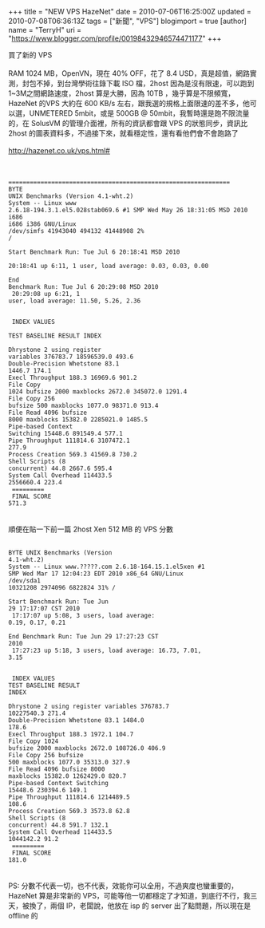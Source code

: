 +++
title = "NEW VPS HazeNet"
date = 2010-07-06T16:25:00Z
updated = 2010-07-08T06:36:13Z
tags = ["新聞", "VPS"]
blogimport = true 
[author]
	name = "TerryH"
	uri = "https://www.blogger.com/profile/00198432946574471177"
+++

買了新的 VPS<br /><br />RAM 1024 MB，OpenVN，現在 40% OFF，花了 8.4 USD，真是超值，網路實測，封包不掉，到台灣學術往錄下載 ISO 檔，2host 因為是沒有限速，可以跑到1~3M之間網路速度，2host 算是大勝，因為 10TB ，幾乎算是不限頻寬， HazeNet 的VPS 大約在 600 KB/s 左右，跟我選的規格上面限速的差不多，他可以選，UNMETERED 5mbit，或是 500GB @ 50mbit，我暫時還是跑不限流量的，在 SolusVM 的管理介面裡，所有的資訊都會跟 VPS 的狀態同步，資訊比 2host 的圖表資料多，不過接下來，就看穩定性，還有看他們會不會跑路了<br /><br /><a href="http://hazenet.co.uk/vps.html#">http://hazenet.co.uk/vps.html#</a><br /><br /><br /><code><br />==============================================================<br />BYTE UNIX Benchmarks (Version 4.1-wht.2)<br />System -- Linux www 2.6.18-194.3.1.el5.028stab069.6 #1 SMP Wed May 26 18:31:05 MSD 2010 i686 i686 i386 GNU/Linux<br />/dev/simfs            41943040    494132  41448908   2% /<br /><br />Start Benchmark Run: Tue Jul  6 20:18:41 MSD 2010<br /> 20:18:41 up  6:11,  1 user,  load average: 0.03, 0.03, 0.00<br /><br />End Benchmark Run: Tue Jul  6 20:29:08 MSD 2010<br /> 20:29:08 up  6:21,  1 user,  load average: 11.50, 5.26, 2.36<br /><br /><br />                     INDEX VALUES            <br />TEST                                        BASELINE     RESULT      INDEX<br /><br />Dhrystone 2 using register variables        376783.7 18596539.0      493.6<br />Double-Precision Whetstone                      83.1     1446.7      174.1<br />Execl Throughput                               188.3    16969.6      901.2<br />File Copy 1024 bufsize 2000 maxblocks         2672.0   345072.0     1291.4<br />File Copy 256 bufsize 500 maxblocks           1077.0    98371.0      913.4<br />File Read 4096 bufsize 8000 maxblocks        15382.0  2285021.0     1485.5<br />Pipe-based Context Switching                 15448.6   891549.4      577.1<br />Pipe Throughput                             111814.6  3107472.1      277.9<br />Process Creation                               569.3    41569.8      730.2<br />Shell Scripts (8 concurrent)                    44.8     2667.6      595.4<br />System Call Overhead                        114433.5  2556660.4      223.4<br />                                                                 =========<br />     FINAL SCORE                                                     571.3<br /></code><br /><br />順便在貼一下前一篇 2host Xen 512 MB 的 VPS 分數<br /><br /><code><br />BYTE UNIX Benchmarks (Version 4.1-wht.2)<br />System -- Linux www.?????.com 2.6.18-164.15.1.el5xen #1 SMP Wed Mar 17 12:04:23 EDT 2010 x86_64 GNU/Linux<br />/dev/sda1             10321208   2974096   6822824  31% /<br /><br />Start Benchmark Run: Tue Jun 29 17:17:07 CST 2010<br /> 17:17:07 up  5:08,  3 users,  load average: 0.19, 0.17, 0.21<br /><br />End Benchmark Run: Tue Jun 29 17:27:23 CST 2010<br /> 17:27:23 up  5:18,  3 users,  load average: 16.73, 7.01, 3.15<br /><br /><br />                     INDEX VALUES            <br />TEST                                        BASELINE     RESULT      INDEX<br /><br />Dhrystone 2 using register variables        376783.7 10227540.3      271.4<br />Double-Precision Whetstone                      83.1     1484.0      178.6<br />Execl Throughput                               188.3     1972.1      104.7<br />File Copy 1024 bufsize 2000 maxblocks         2672.0   108726.0      406.9<br />File Copy 256 bufsize 500 maxblocks           1077.0    35313.0      327.9<br />File Read 4096 bufsize 8000 maxblocks        15382.0  1262429.0      820.7<br />Pipe-based Context Switching                 15448.6   230394.6      149.1<br />Pipe Throughput                             111814.6  1214489.5      108.6<br />Process Creation                               569.3     3573.8       62.8<br />Shell Scripts (8 concurrent)                    44.8      591.7      132.1<br />System Call Overhead                        114433.5  1044142.2       91.2<br />                                                                 =========<br />     FINAL SCORE                                                     181.0<br /></code><br /><br />PS: 分數不代表一切，也不代表，效能你可以全用，不過爽度也蠻重要的，HazeNet 算是非常新的 VPS，可能等他一切都穩定了才知道，到底行不行，我三天，被換了，兩個 IP，老闆說，他放在 isp 的 server 出了點問題，所以現在是 offline 的
